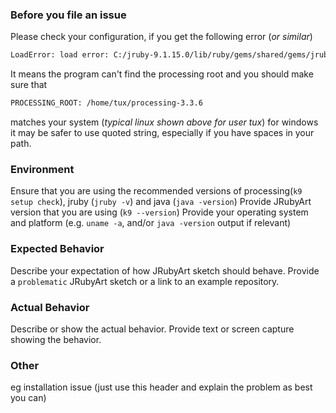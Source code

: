 ### Before you file an issue

Please check your configuration, if you get the following error (_or similar_)
```bash
LoadError: load error: C:/jruby-9.1.15.0/lib/ruby/gems/shared/gems/jruby_art-1.4.6/lib/jruby_art/app --java.lang.NoClassDefFoundError: processing/core/PApplet
```
It means the program can't find the processing root and you should make sure that
```bash
PROCESSING_ROOT: /home/tux/processing-3.3.6
```
matches your system (_typical linux shown above for user tux_) for windows it may be safer to use quoted string, especially if you have spaces in your path.


<!--
This is a simple template for filing JRubyArt issues.

Please help us help you by providing the information below.

Text inside XML comment tags will not be shown in your report.
-->

### Environment

Ensure that you are using the recommended versions of processing(`k9 setup check`), jruby (`jruby -v`) and java (`java -version`) 
Provide JRubyArt version that you are using (`k9 --version`)
Provide your operating system and platform (e.g. `uname -a`, and/or `java -version` output if relevant)

### Expected Behavior

Describe your expectation of how JRubyArt sketch should behave.
Provide a `problematic` JRubyArt sketch or a link to an example repository.

### Actual Behavior

Describe or show the actual behavior.
Provide text or screen capture showing the behavior.

### Other

eg installation issue (just use this header and explain the problem as best you can)
